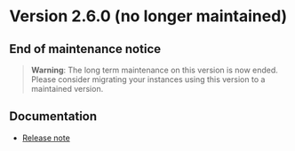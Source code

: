 Version 2.6.0 (no longer maintained)
====================================

End of maintenance notice
-------------------------

> **Warning**: The long term maintenance on this version is now ended.
> Please consider migrating your instances using this version to a maintained version.

Documentation
-------------

- [Release note](./releasenote.pdf)